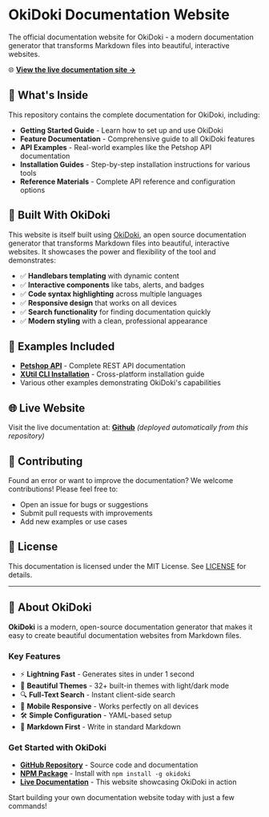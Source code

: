 # OkiDoki Documentation Website

The official documentation website for OkiDoki - a modern documentation generator that transforms Markdown files into beautiful, interactive websites.

🌐 **[View the live documentation site →](https://jbeejones.github.io/okidoki-website/)**



## 🌟 What's Inside

This repository contains the complete documentation for OkiDoki, including:

- **Getting Started Guide** - Learn how to set up and use OkiDoki
- **Feature Documentation** - Comprehensive guide to all OkiDoki features  
- **API Examples** - Real-world examples like the Petshop API documentation
- **Installation Guides** - Step-by-step installation instructions for various tools
- **Reference Materials** - Complete API reference and configuration options

## 🚀 Built With OkiDoki

This website is itself built using [OkiDoki](https://github.com/jbeejones/okidoki), an open source documentation generator that transforms Markdown files into beautiful, interactive websites. It showcases the power and flexibility of the tool and demonstrates:

- ✅ **Handlebars templating** with dynamic content
- ✅ **Interactive components** like tabs, alerts, and badges
- ✅ **Code syntax highlighting** across multiple languages
- ✅ **Responsive design** that works on all devices
- ✅ **Search functionality** for finding documentation quickly
- ✅ **Modern styling** with a clean, professional appearance

## 📖 Examples Included

- **[Petshop API](docs/examples/petshopapi.md)** - Complete REST API documentation
- **[XUtil CLI Installation](docs/examples/xutil-install.md)** - Cross-platform installation guide
- Various other examples demonstrating OkiDoki's capabilities

## 🌐 Live Website

Visit the live documentation at: **[Github](https://jbeejones.github.io/okidoki-website/)** *(deployed automatically from this repository)*

## 📝 Contributing

Found an error or want to improve the documentation? We welcome contributions! Please feel free to:

- Open an issue for bugs or suggestions
- Submit pull requests with improvements
- Add new examples or use cases

## 📄 License

This documentation is licensed under the MIT License. See [LICENSE](LICENSE) for details.

---

## 🔗 About OkiDoki

**OkiDoki** is a modern, open-source documentation generator that makes it easy to create beautiful documentation websites from Markdown files.

### Key Features
- ⚡ **Lightning Fast** - Generates sites in under 1 second
- 🎨 **Beautiful Themes** - 32+ built-in themes with light/dark mode
- 🔍 **Full-Text Search** - Instant client-side search
- 📱 **Mobile Responsive** - Works perfectly on all devices
- 🛠️ **Simple Configuration** - YAML-based setup
- 📝 **Markdown First** - Write in standard Markdown

### Get Started with OkiDoki

- **[GitHub Repository](https://github.com/jbeejones/okidoki)** - Source code and documentation
- **[NPM Package](https://www.npmjs.com/package/okidoki)** - Install with `npm install -g okidoki`
- **[Live Documentation](https://jbeejones.github.io/okidoki-website/)** - This website showcasing OkiDoki in action

Start building your own documentation website today with just a few commands! 